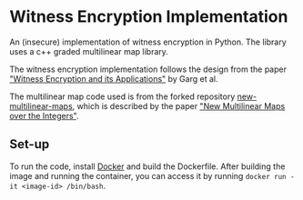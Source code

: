 # Witness Encryption Implementation
An (insecure) implementation of witness encryption in Python. The library uses a c++ graded multilinear map library.

The witness encryption implementation follows the design from the paper ["Witness Encryption and its Applications"](https://eprint.iacr.org/2013/258.pdf) by Garg et al.

The multilinear map code used is from the forked repository [new-multilinear-maps](https://github.com/stevenengler/new-multilinear-maps), which is described by the paper ["New Multilinear Maps over the Integers"](https://eprint.iacr.org/2015/162.pdf).

## Set-up

To run the code, install [Docker](https://www.docker.com/) and build the Dockerfile. After building the image and running the container, you can access it by running `docker run -it <image-id> /bin/bash`.
